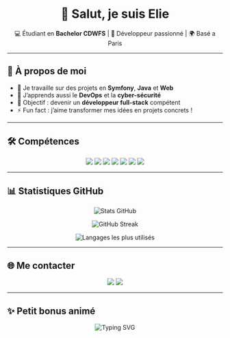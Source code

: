 <h1 align="center">👋 Salut, je suis Elie</h1>

<p align="center">
  💻 Étudiant en <b>Bachelor CDWFS</b> | 🚀 Développeur passionné | 🌍 Basé a Paris
</p>

---

## 🚀 À propos de moi  
- 🔭 Je travaille sur des projets en **Symfony**, **Java** et **Web**  
- 🌱 J’apprends aussi le **DevOps** et la **cyber-sécurité**  
- 🎯 Objectif : devenir un **développeur full-stack** compétent  
- ⚡ Fun fact : j’aime transformer mes idées en projets concrets !  

---

## 🛠️ Compétences

<p align="center">
  <img src="https://img.shields.io/badge/Java-ED8B00?style=for-the-badge&logo=openjdk&logoColor=white"/>
  <img src="https://img.shields.io/badge/Symfony-000000?style=for-the-badge&logo=symfony&logoColor=white"/>
  <img src="https://img.shields.io/badge/PHP-777BB4?style=for-the-badge&logo=php&logoColor=white"/>
  <img src="https://img.shields.io/badge/MySQL-4479A1?style=for-the-badge&logo=mysql&logoColor=white"/>
  <img src="https://img.shields.io/badge/HTML5-E34F26?style=for-the-badge&logo=html5&logoColor=white"/>
  <img src="https://img.shields.io/badge/CSS3-1572B6?style=for-the-badge&logo=css3&logoColor=white"/>
  <img src="https://img.shields.io/badge/JavaScript-F7DF1E?style=for-the-badge&logo=javascript&logoColor=black"/>
</p>

---

## 📊 Statistiques GitHub

<p align="center">
  <img src="https://github-readme-stats.vercel.app/api?username=tonpseudo&show_icons=true&theme=radical" alt="Stats GitHub"/>
</p>

<p align="center">
  <img src="https://github-readme-streak-stats.herokuapp.com?user=tonpseudo&theme=radical&hide_border=false" alt="GitHub Streak"/>
</p>

<p align="center">
  <img src="https://github-readme-stats.vercel.app/api/top-langs/?username=tonpseudo&layout=compact&theme=radical" alt="Langages les plus utilisés"/>
</p>

---

## 🌐 Me contacter
<p align="center">
  <a href="mailto:eliechicha1@icloud.com"><img src="https://img.shields.io/badge/Mail-D14836?style=for-the-badge&logo=gmail&logoColor=white"/></a>
  <a href="www.linkedin.com/in/elie-chicha-060505300"><img src="https://img.shields.io/badge/LinkedIn-0A66C2?style=for-the-badge&logo=linkedin&logoColor=white"/></a>
</p>

---

## ✨ Petit bonus animé

<p align="center">
  <img src="https://raw.githubusercontent.com/DenverCoder1/readme-typing-svg/main/demo/typing-svg.svg" 
       alt="Typing SVG" />
</p>
